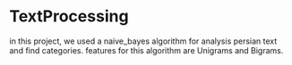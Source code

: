 # TextProcessing
in this project, we used a naive_bayes  algorithm for analysis persian text and find categories. features for this algorithm are Unigrams and Bigrams.
